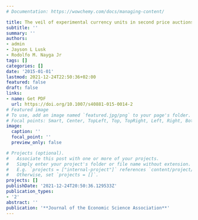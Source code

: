 ```yaml
---
# Documentation: https://wowchemy.com/docs/managing-content/

title: The veil of experimental currency units in second price auctions
subtitle: ''
summary: ''
authors:
- admin
- Jayson L Lusk
- Rodolfo M. Nayga Jr
tags: []
categories: []
date: '2015-01-01'
lastmod: 2021-12-24T22:50:36+02:00
featured: false
draft: false
links: 
- name: Get PDF
  url: https://doi.org/10.1007/s40881-015-0014-2
# Featured image
# To use, add an image named `featured.jpg/png` to your page's folder.
# Focal points: Smart, Center, TopLeft, Top, TopRight, Left, Right, BottomLeft, Bottom, BottomRight.
image:
  caption: ''
  focal_point: ''
  preview_only: false

# Projects (optional).
#   Associate this post with one or more of your projects.
#   Simply enter your project's folder or file name without extension.
#   E.g. `projects = ["internal-project"]` references `content/project/deep-learning/index.md`.
#   Otherwise, set `projects = []`.
projects: []
publishDate: '2021-12-24T20:50:36.129533Z'
publication_types:
- '2'
abstract: ''
publication: '**Journal of the Economic Science Association**'
---
```

